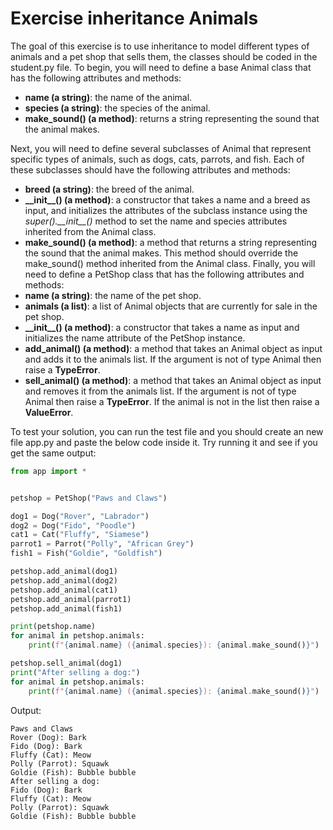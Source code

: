 # Exercise inheritance Animals
The goal of this exercise is to use inheritance to model different types of animals and a pet shop that sells them, the classes should be coded in the student.py file.
To begin, you will need to define a base Animal class that has the following attributes and methods:

- **name (a string)**: the name of the animal.
- **species (a string)**: the species of the animal.
- **make_sound() (a method)**: returns a string representing the sound that the animal makes.

Next, you will need to define several subclasses of Animal that represent specific types of animals, such as dogs, cats, parrots, and fish. Each of these subclasses should have the following attributes and methods:

- **breed (a string)**: the breed of the animal.
- **\_\_init\_\_() (a method)**: a constructor that takes a name and a breed as input, and initializes the attributes of the subclass instance using the *super().\_\_init\_\_()* method to set the name and species attributes inherited from the Animal class.
- **make_sound() (a method)**: a method that returns a string representing the sound that the animal makes. This method should override the make_sound() method inherited from the Animal class.
Finally, you will need to define a PetShop class that has the following attributes and methods:
- **name (a string)**: the name of the pet shop.
- **animals (a list)**: a list of Animal objects that are currently for sale in the pet shop.
- **\_\_init\_\_() (a method)**: a constructor that takes a name as input and initializes the name attribute of the PetShop instance.
- **add_animal() (a method)**: a method that takes an Animal object as input and adds it to the animals list. If the argument is not of type Animal then raise a **TypeError**.
- **sell_animal() (a method)**: a method that takes an Animal object as input and removes it from the animals list. If the argument is not of type Animal then raise a **TypeError**. If the animal is not in the list then raise a **ValueError**.

To test your solution, you can run the test file and you should create an new file app.py and paste the below code inside it. Try running it and see if you get the same output:
```python 
from app import *


petshop = PetShop("Paws and Claws")

dog1 = Dog("Rover", "Labrador")
dog2 = Dog("Fido", "Poodle")
cat1 = Cat("Fluffy", "Siamese")
parrot1 = Parrot("Polly", "African Grey")
fish1 = Fish("Goldie", "Goldfish")

petshop.add_animal(dog1)
petshop.add_animal(dog2)
petshop.add_animal(cat1)
petshop.add_animal(parrot1)
petshop.add_animal(fish1)

print(petshop.name)
for animal in petshop.animals:
    print(f"{animal.name} ({animal.species}): {animal.make_sound()}")

petshop.sell_animal(dog1)
print("After selling a dog:")
for animal in petshop.animals:
    print(f"{animal.name} ({animal.species}): {animal.make_sound()}")

```
Output:
```text
Paws and Claws
Rover (Dog): Bark
Fido (Dog): Bark
Fluffy (Cat): Meow
Polly (Parrot): Squawk
Goldie (Fish): Bubble bubble
After selling a dog:
Fido (Dog): Bark
Fluffy (Cat): Meow
Polly (Parrot): Squawk
Goldie (Fish): Bubble bubble
```